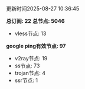 更新时间2025-08-27 10:36:45

**总订阅: 22**
**总节点: 5046**
- vless节点: 13

**google ping有效节点: 97**
- v2ray节点: 19
- ss节点: 73
- trojan节点: 4
- ssr节点: 1
